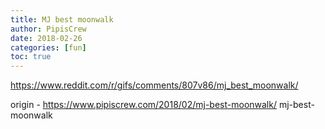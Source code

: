 ```yaml
---
title: MJ best moonwalk
author: PipisCrew
date: 2018-02-26
categories: [fun]
toc: true
---
```


https://www.reddit.com/r/gifs/comments/807v86/mj_best_moonwalk/

origin - https://www.pipiscrew.com/2018/02/mj-best-moonwalk/ mj-best-moonwalk